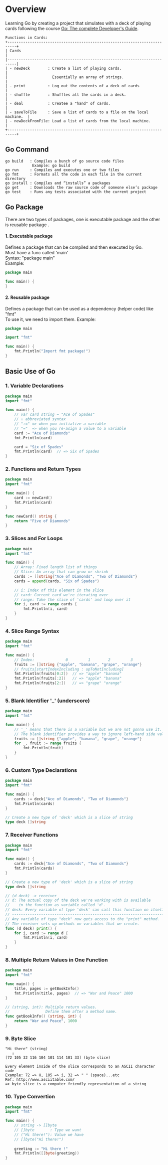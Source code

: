 # Overview
Learning Go by creating a project that simulates with a deck of playing cards
following the course [Go: The complete Developer's Guide](https://www.udemy.com/go-the-complete-developers-guide/).
```
Functions in Cards:
+--------------------------------------------------------------------------+
| Cards                                                                    |
|--------------------------------------------------------------------------|
| - newDeck        : Create a list of playing cards.                       |
|                    Essentially an array of strings.                      |
| - print          : Log out the contents of a deck of cards               |
| - shuffle        : Shuffles all the cards in a deck.                     |
| - deal           : Createe a "hand" of cards.                            |
| - saveToFile     : Save a list of cards to a file on the local machine.  |
| - newDeckFromFile: Load a list of cards from the local machine.          |
+--------------------------------------------------------------------------+
```

## Go Command
```
go build   : Compiles a bunch of go source code files
            Example: go build
go run     : Compiles and executes one or two files
go fmt     : Formats all the code in each file in the current directory
go install : Compiles and “installs” a packages
go get     : Downloads the raw source code of someone else’s package
go test    : Runs any tests associated with the current project
```

## Go Package
There are two types of packages, one is executable package and the other is reusable package . 
#### 1. Executable package 
Defines a package that can be compiled and then executed by Go.<br>
Must have a func called 'main'<br>
Syntax: "package main"<br>
Example:
```go
package main

func main() {
}
```
#### 2. Reusable package 
Defines a package that can be used as a dependency (helper code) like "fmt"<br>
To use it, we need to import them.
Example:
```go
package main

import "fmt"

func main() {
    fmt.Println("Import fmt package!")
}
```

## Basic Use of Go
### 1. Variable Declarations
```go
package main
import "fmt"

func main() {
    // var card string = "Ace of Spades"
    // ↓ abbreviated syntax
    // ":=" => when you initialize a variable
    // "="  => when you re-asign a value to a variable
    card := "Ace of Diamonds"
    fmt.Println(card)

    card = "Six of Spades"
    fmt.Println(card)  // => Six of Spades
}
```

### 2. Functions and Return Types
```go
package main
import "fmt"

func main() {
    card := newCard()
    fmt.Println(card)
}

func newCard() string {
    return "Five of Diamonds"
}
```

### 3. Slices and For Loops
```go
package main
import "fmt"

func main() {
    // Array: Fixed length list of things
    // Slice: An array that can grow or shrink
    cards := []string{"Ace of Diamonds", "Two of Diamonds"}
    cards = append(cards, "Six of Spades")

    // i: Index of this element in the slice
    // card: Current card we're iterating over
    // range: Take the slice of 'cards' and loop over it
    for i, card := range cards {
        fmt.Println(i, card)
    }
}
```

### 4. Slice Range Syntax
```go
package main
import "fmt"

func main() {
    // Index:              0         1        2         3
    fruits := []string {"apple", "banana", "grape", "orange"}
    // fruits[startIndexIncluding : upToNotIncluding]
    fmt.Println(fruits[0:2])  // => "apple" "banana"
    fmt.Println(fruits[:2])   // => "apple" "banana"
    fmt.Println(fruits[2:])   // => "grape" "orange"
}
```

### 5. Blank Identifier '_' (underscore)
```go
package main
import "fmt"

func main() {
    // '_' means that there is a variable but we are not gonna use it.
    // The blank identifier provides a way to ignore left-hand side values in an assignment.
    fruits := []string {"apple", "banana", "grape", "orange"}
    for _, fruit := range fruits {
        fmt.Println(fruit)
    }
}
```

### 6. Custom Type Declarations
```go
package main
import "fmt"

func main() {
    cards := deck{"Ace of Diamonds", "Two of Diamonds"}
    fmt.Println(cards)
}

// Create a new type of 'deck' which is a slice of string
type deck []string
```

### 7. Receiver Functions
```go
package main
import "fmt"

func main() {
    cards := deck{"Ace of Diamonds", "Two of Diamonds"}
    fmt.Println(cards)
}

// Create a new type of 'deck' which is a slice of string
type deck []string

// (d deck) -> receiver
// d: The actual copy of the deck we're working with is available
//    in the function as variable called 'd'.
// deck: Every variable of type 'deck' can call this function on itself.
// ----------------------------------------------------------------------------
// Any variable of type "deck" now gets access to the "print" method.
// The receiver sets up methods on variables that we create.
func (d deck) print() {
    for i, card := range d {
        fmt.Println(i, card)
    }
}
```

### 8. Multiple Return Values in One Function
```go
package main
import "fmt"

func main() {
    title, pages := getBookInfo()
    fmt.Println(title, pages)  // => "War and Peace" 1000
}

// (string, int): Multiple return values. 
//                Define them after a method name.
func getBookInfo() (string, int) {
    return "War and Peace", 1000
}
```

### 9. Byte Slice
```
"Hi there" (string)
   ↓
[72 105 32 116 104 101 114 101 33] (byte slice)

Every element inside of the slice corresponds to an ASCII character code
Example: 72 => H, 105 => i, 32 => " " (space)...etc
Ref: http://www.asciitable.com/
=> byte slice is a computer friendly representation of a string
```

### 10. Type Convertion
```go
package main
import "fmt"

func main() {
    // string -> []byte
    // []byte       : Type we want
    // ("Hi there!"): Value we have
    // []byte("Hi there!")
    
    greeting := "Hi there !"
    fmt.Println([]byte(greeting))
}
```
